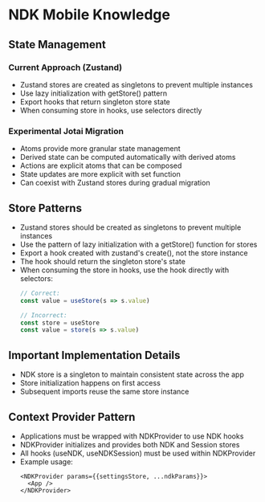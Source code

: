 # NDK Mobile Knowledge

## State Management

### Current Approach (Zustand)
- Zustand stores are created as singletons to prevent multiple instances
- Use lazy initialization with getStore() pattern
- Export hooks that return singleton store state
- When consuming store in hooks, use selectors directly

### Experimental Jotai Migration
- Atoms provide more granular state management
- Derived state can be computed automatically with derived atoms
- Actions are explicit atoms that can be composed
- State updates are more explicit with set function
- Can coexist with Zustand stores during gradual migration

## Store Patterns

- Zustand stores should be created as singletons to prevent multiple instances
- Use the pattern of lazy initialization with a getStore() function for stores
- Export a hook created with zustand's create(), not the store instance
- The hook should return the singleton store's state
- When consuming the store in hooks, use the hook directly with selectors:
  ```typescript
  // Correct:
  const value = useStore(s => s.value)
  
  // Incorrect:
  const store = useStore
  const value = store(s => s.value)
  ```

## Important Implementation Details

- NDK store is a singleton to maintain consistent state across the app
- Store initialization happens on first access
- Subsequent imports reuse the same store instance

## Context Provider Pattern

- Applications must be wrapped with NDKProvider to use NDK hooks
- NDKProvider initializes and provides both NDK and Session stores
- All hooks (useNDK, useNDKSession) must be used within NDKProvider
- Example usage:
  ```tsx
  <NDKProvider params={{settingsStore, ...ndkParams}}>
    <App />
  </NDKProvider>
  ```

